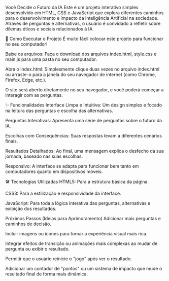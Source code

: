 Você Decide o Futuro da IA
Este é um projeto interativo simples desenvolvido em HTML, CSS e JavaScript que explora diferentes caminhos para o desenvolvimento e impacto da Inteligência Artificial na sociedade. Através de perguntas e alternativas, o usuário é convidado a refletir sobre dilemas éticos e sociais relacionados à IA.

🚀 Como Executar o Projeto
É muito fácil colocar este projeto para funcionar no seu computador!

Baixe os arquivos: Faça o download dos arquivos index.html, style.css e main.js para uma pasta no seu computador.

Abra o index.html: Simplesmente clique duas vezes no arquivo index.html ou arraste-o para a janela do seu navegador de internet (como Chrome, Firefox, Edge, etc.).

O site será aberto diretamente no seu navegador, e você poderá começar a interagir com as perguntas.

✨ Funcionalidades
Interface Limpa e Intuitiva: Um design simples e focado na leitura das perguntas e escolha das alternativas.

Perguntas Interativas: Apresenta uma série de perguntas sobre o futuro da IA.

Escolhas com Consequências: Suas respostas levam a diferentes cenários finais.

Resultados Detalhados: Ao final, uma mensagem explica o desfecho da sua jornada, baseado nas suas escolhas.

Responsivo: A interface se adapta para funcionar bem tanto em computadores quanto em dispositivos móveis.

🛠️ Tecnologias Utilizadas
HTML5: Para a estrutura básica da página.

CSS3: Para a estilização e responsividade da interface.

JavaScript: Para toda a lógica interativa das perguntas, alternativas e exibição dos resultados.

Próximos Passos (Ideias para Aprimoramento)
Adicionar mais perguntas e caminhos de decisão.

Incluir imagens ou ícones para tornar a experiência visual mais rica.

Integrar efeitos de transição ou animações mais complexas ao mudar de pergunta ou exibir o resultado.

Permitir que o usuário reinicie o "jogo" após ver o resultado.

Adicionar um contador de "pontos" ou um sistema de impacto que mude o resultado final de forma mais dinâmica.

